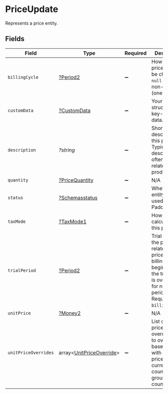 # PriceUpdate

Represents a price entity.


## Fields

| Field                                                                                                                                                             | Type                                                                                                                                                              | Required                                                                                                                                                          | Description                                                                                                                                                       |
| ----------------------------------------------------------------------------------------------------------------------------------------------------------------- | ----------------------------------------------------------------------------------------------------------------------------------------------------------------- | ----------------------------------------------------------------------------------------------------------------------------------------------------------------- | ----------------------------------------------------------------------------------------------------------------------------------------------------------------- |
| `billingCycle`                                                                                                                                                    | [?Period2](../../models/shared/Period2.md)                                                                                                                        | :heavy_minus_sign:                                                                                                                                                | How often this price should be charged. `null` if price is non-recurring (one-time).                                                                              |
| `customData`                                                                                                                                                      | [?CustomData](../../models/shared/CustomData.md)                                                                                                                  | :heavy_minus_sign:                                                                                                                                                | Your own structured key-value data.                                                                                                                               |
| `description`                                                                                                                                                     | *?string*                                                                                                                                                         | :heavy_minus_sign:                                                                                                                                                | Short description for this price. Typically describes how often the related product bills.                                                                        |
| `quantity`                                                                                                                                                        | [?PriceQuantity](../../models/shared/PriceQuantity.md)                                                                                                            | :heavy_minus_sign:                                                                                                                                                | N/A                                                                                                                                                               |
| `status`                                                                                                                                                          | [?Schemasstatus](../../models/shared/Schemasstatus.md)                                                                                                            | :heavy_minus_sign:                                                                                                                                                | Whether this entity can be used in Paddle.                                                                                                                        |
| `taxMode`                                                                                                                                                         | [?TaxMode1](../../models/shared/TaxMode1.md)                                                                                                                      | :heavy_minus_sign:                                                                                                                                                | How tax is calculated for this price.                                                                                                                             |
| `trialPeriod`                                                                                                                                                     | [?Period2](../../models/shared/Period2.md)                                                                                                                        | :heavy_minus_sign:                                                                                                                                                | Trial period for the product related to this price. The billing cycle begins once the trial period is over. `null` for no trial period. Requires `billing_cycle`. |
| `unitPrice`                                                                                                                                                       | [?Money2](../../models/shared/Money2.md)                                                                                                                          | :heavy_minus_sign:                                                                                                                                                | N/A                                                                                                                                                               |
| `unitPriceOverrides`                                                                                                                                              | array<[UnitPriceOverride](../../models/shared/UnitPriceOverride.md)>                                                                                              | :heavy_minus_sign:                                                                                                                                                | List of unit price overrides. Use to override the base price with a custom price and currency for a country or group of countries.                                |